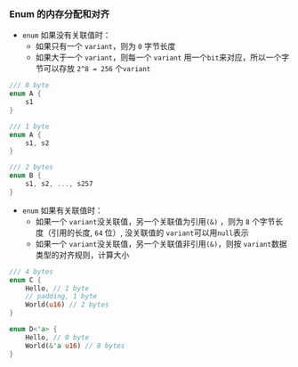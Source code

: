 ### Enum 的内存分配和对齐

- `enum` 如果没有关联值时：
    - 如果只有一个 `variant`，则为 `0` 字节长度
    - 如果大于一个 `variant`，则每一个 `variant` 用一个`bit`来对应，所以一个字节可以存放 `2^8 = 256` 个`variant`
```rust
/// 0 byte
enum A {
    s1
} 

/// 1 byte
enum A {
    s1, s2
}

/// 2 bytes
enum B {
    s1, s2, ..., s257
}
```
- `enum` 如果有关联值时：
    - 如果一个 `variant`没关联值，另一个关联值为引用`(&)` ，则为 `8` 个字节长度（引用的长度, `64` 位）, 没关联值的 `variant`可以用`null`表示
    - 如果一个 `variant`没关联值，另一个关联值非引用`(&)`，则按 `variant`数据类型的对齐规则，计算大小
```rust
/// 4 bytes
enum C {
    Hello, // 1 byte 
    // padding, 1 byte
    World(u16) // 2 bytes
}

enum D<'a> {
    Hello, // 0 byte
    World(&'a u16) // 8 bytes
}
```